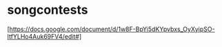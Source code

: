 # songcontests

[https://docs.google.com/document/d/1w8F-BpYi5dKYpvbxs_OyXyipSO-ItfYLHo4Auk69FV4/edit#]